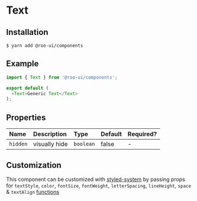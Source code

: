 # Text

<!-- STORY -->

## Installation

```shell
$ yarn add @roo-ui/components
```

## Example

```js
import { Text } from '@roo-ui/components';

export default (
  <Text>Generic Text</Text>
);
```

## Properties

|   Name    |       Description       |   Type   | Default | Required? |
| :-------- | :---------------------- | :------- | :------ | :-------- |
| `hidden`  | visually hide           | `boolean`| false   | -         |


## Customization

This component can be customized with [styled-system](https://github.com/jxnblk/styled-system) by passing props for
`textStyle`,
`color`,
`fontSize`,
`fontWeight`,
`letterSpacing`,
`lineHeight`,
`space` &
`textAlign` [functions](https://github.com/jxnblk/styled-system#table-of-style-props)